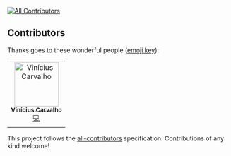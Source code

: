 [![All Contributors](https://img.shields.io/badge/all_contributors-1-orange.svg?style=flat-square)](#contributors)

## Contributors

Thanks goes to these wonderful people
([emoji key](https://allcontributors.org/docs/en/emoji-key)):

<!-- ALL-CONTRIBUTORS-LIST:START - Do not remove or modify this section -->
<!-- prettier-ignore -->
<table><tr><td align="center"><a href="http://ufrj.br"><img src="https://avatars2.githubusercontent.com/u/18464132?v=4" width="100px;" alt="Vinícius Carvalho"/><br /><sub><b>Vinícius Carvalho</b></sub></a><br /><a href="https://github.com/ufrj-lab/tester/commits?author=vinyfc93" title="Code">💻</a></td></tr></table>

<!-- ALL-CONTRIBUTORS-LIST:END -->

This project follows the
[all-contributors](https://github.com/all-contributors/all-contributors)
specification. Contributions of any kind welcome!
